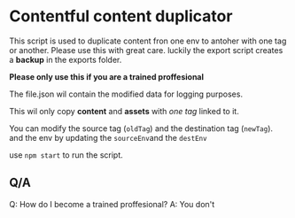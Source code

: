 # Contentful content duplicator

This script is used to duplicate content fron one env to antoher with one tag or another.
Please use this with great care. luckily the export script creates a __backup__ in the exports folder.

__Please only use this if you are a trained proffesional__

The file.json wil contain the modified data for logging purposes.

This wil only copy __content__ and __assets__  with *one tag* linked to it.

You can modify the source tag (`oldTag`) and the destination tag (`newTag`). and the env by updating the `sourceEnv`and the `destEnv`

use `npm start` to run the script.

## Q/A

Q: How do I become a trained proffesional?
A: You don't
